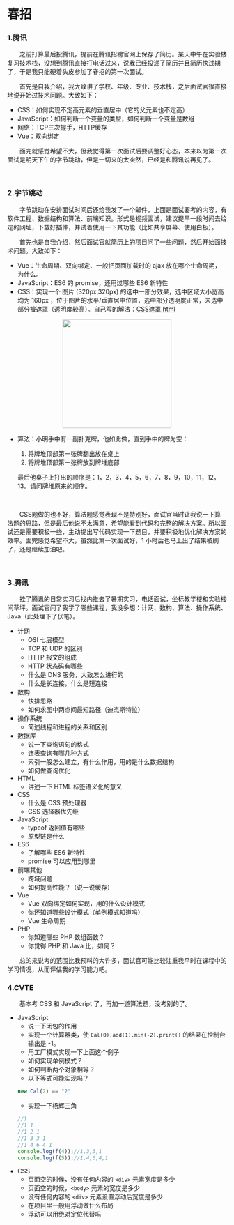 # 春招
  
### 1.腾讯
　　之前打算最后投腾讯，提前在腾讯招聘官网上保存了简历。某天中午在实验楼复习技术栈，没想到腾讯直接打电话过来，说我已经投递了简历并且简历快过期了，于是我只能硬着头皮参加了春招的第一次面试。
  
　　首先是自我介绍，我大致讲了学校、年级、专业、技术栈，之后面试官很直接地说开始过技术问题。大致如下：
  
  * CSS：如何实现不定高元素的垂直居中（它的父元素也不定高）
  * JavaScript：如何判断一个变量的类型，如何判断一个变量是数组
  * 网络：TCP三次握手，HTTP缓存
  * Vue：双向绑定
  
　　面完就感觉希望不大，但我觉得第一次面试后要调整好心态，本来以为第一次面试是明天下午的字节跳动，但是一切来的太突然，已经是和腾讯说再见了。

<br>

### 2.字节跳动
　　字节跳动在安排面试时间后还给我发了一个邮件，上面是面试要考的内容，有软件工程、数据结构和算法、前端知识。形式是视频面试，建议提早一段时间去给定的网址，下载好插件，并试着使用一下其功能（比如共享屏幕、使用白板）。

　　首先也是自我介绍，然后面试官就简历上的项目问了一些问题，然后开始面技术问题。大致如下：  
  * Vue：生命周期、双向绑定、一般把页面加载时的 ajax 放在哪个生命周期，为什么。
  * JavaScript：ES6 的 promise，还用过哪些 ES6 新特性
  * CSS：实现一个 图片 (320px,320px) 的选中一部分效果，选中区域大小宽高均为 160px ，位于图片的水平/垂直居中位置，选中部分透明度正常，未选中部分被遮罩（透明度较高）。自己写的解法：[CSS遮罩.html](https://github.com/TanYJie/Technology-Stack-Interview-Experience/blob/master/面经/CSS遮罩.html)  
  <div align="center">
  <img src="https://github.com/TanYJie/Technology-Stack-Interview-Experience/blob/master/面经/image/CSS遮罩.png"  height="250px"/>
  </div>
  
  * 算法：小明手中有一副扑克牌，他如此做，直到手中的牌为空：
    1. 将牌堆顶部第一张牌翻出放在桌上
    2. 将牌堆顶部第一张牌放到牌堆底部
    
    最后他桌子上打出的顺序是：1，2，3，4，5，6，7，8，9，10，11，12，13。请问牌堆原来的顺序。
    
   <br>  
   
　　CSS题做的也不好，算法题感觉表现不是特别好，面试官当时让我说一下算法题的思路，但是最后他说不太满意，希望能看到代码和完整的解决方案。所以面试还是需要积极一些，主动提出写代码实现一下题目，并要积极地优化解决方案的效率。面完感觉希望不大，虽然比第一次面试好，1 小时后也马上出了结果被刷了，还是继续加油吧。


<br>

### 3.腾讯
　　挂了腾讯的日常实习后找内推去了暑期实习，电话面试，坐标教学楼和实验楼间草坪。面试官问了我学了哪些课程，我没多想：计网、数构、算法、操作系统、Java（此处埋下了伏笔）。
  
* 计网
  - OSI 七层模型
  - TCP 和 UDP 的区别
  - HTTP 报文的组成
  - HTTP 状态码有哪些
  - 什么是 DNS 服务，大致怎么进行的
  - 什么是长连接，什么是短连接
* 数构
  - 快排思路
  - 如何求图中两点间最短路径（迪杰斯特拉）
* 操作系统
  - 简述线程和进程的关系和区别
* 数据库
  - 说一下查询语句的格式
  - 连表查询有哪几种方式
  - 索引一般怎么建立，有什么作用，用的是什么数据结构
  - 如何做查询优化
* HTML
  - 讲述一下 HTML 标签语义化的意义
* CSS
  - 什么是 CSS 预处理器
  - CSS 选择器优先级
* JavaScript
  - typeof 返回值有哪些
  - 原型链是什么
* ES6
  - 了解哪些 ES6 新特性
  - promise 可以应用到哪里
* 前端其他
  - 跨域问题
  - 如何提高性能？（说一说缓存）
* Vue
  - Vue 双向绑定如何实现，用的什么设计模式
  - 你还知道哪些设计模式（单例模式知道吗）
  - Vue 生命周期
* PHP
  - 你知道哪些 PHP 数组函数？
  - 你觉得 PHP 和 Java 比，如何？

　　总的来说考的范围比我预料的大许多，面试官可能比较注重我平时在课程中的学习情况，从而评估我的学习能力吧。


### 4.CVTE
　　基本考 CSS 和 JavaScript 了，再加一道算法题，没考别的了。
* JavaScript
  - 说一下闭包的作用
  - 实现一个计算器类，使 `Cal(0).add(1).min(-2).print()` 的结果在控制台输出是 -1。
  - 用工厂模式实现一下上面这个例子
  - 如何实现单例模式？
  - 如何判断两个对象相等？
  - 以下等式可能实现吗？
  ```javascript
  new Cal(2) == "2"
  ```
  - 实现一下杨辉三角
  ```javascript
  //1
  //1 1
  //1 2 1
  //1 3 3 1
  //1 4 6 4 1
  console.log(f(4));//1,3,3,1
  console.log(f(5));//1,4,6,4,1
  ```
* CSS
  - 页面空的时候，没有任何内容的 `<div>` 元素宽度是多少
  - 页面空的时候，`<body>` 元素的宽度是多少
  - 没有任何内容的 `<div>` 元素设置浮动后宽度是多少
  - 在项目里一般用浮动做什么布局
  - 浮动可以用绝对定位代替吗
